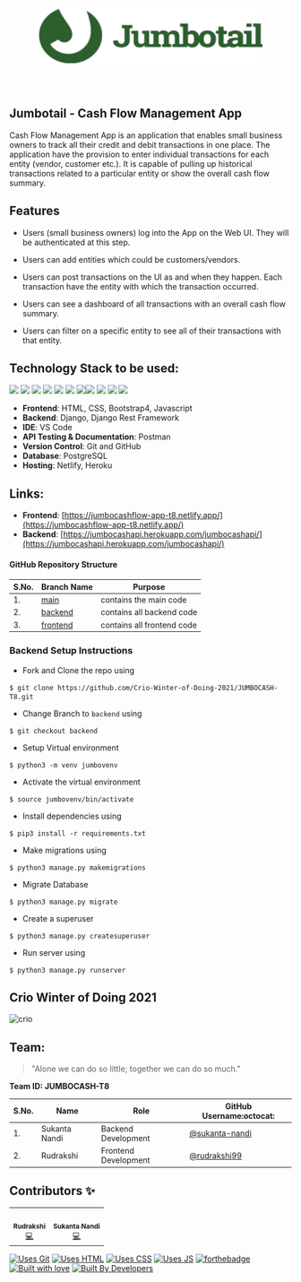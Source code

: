 <p align="center"> <img align="center" alt="jumbotail" src="https://github.com/Crio-Winter-of-Doing-2021/JUMBOCASH-T8/blob/frontend/assets/img/JumbotailLogo.png" height='100' width='400'></p>

<br /><br />

## Jumbotail - Cash Flow Management App

Cash Flow Management App is an application that enables small business owners to track all their credit and debit transactions in one place. The application have the provision to enter individual transactions for each entity (vendor, customer etc.). It is capable of pulling up historical transactions related to a particular entity or show the overall cash flow summary.

## Features

- Users (small business owners) log into the App on the Web UI. They will be authenticated at this step.

- Users can add entities which could be customers/vendors.

- Users can post transactions on the UI as and when they happen. Each transaction have the entity with which the transaction occurred.

- Users can see a dashboard of all transactions with an overall cash flow summary.

- Users can filter on a specific entity to see all of their transactions with that entity.

## Technology Stack to be used:

<img src="https://img.shields.io/badge/html5%20-%23E34F26.svg?&style=for-the-badge&logo=html5&logoColor=white"/> <img src="https://img.shields.io/badge/css3%20-%231572B6.svg?&style=for-the-badge&logo=css3&logoColor=white"/> <img src="https://img.shields.io/badge/Bootstrap-563D7C?style=for-the-badge&logo=bootstrap&logoColor=white"/> <img src="https://img.shields.io/badge/python%20-%2314354C.svg?&style=for-the-badge&logo=python&logoColor=white"/> <img src="https://img.shields.io/badge/javascript%20-%23323330.svg?&style=for-the-badge&logo=javascript&logoColor=%23F7DF1E"/> <img src="https://img.shields.io/badge/django%20-%23092E20.svg?&style=for-the-badge&logo=django&logoColor=white"/>  <img src="https://img.shields.io/badge/markdown-%23000000.svg?&style=for-the-badge&logo=markdown&logoColor=white"/><img src="https://img.shields.io/badge/github%20-%23121011.svg?&style=for-the-badge&logo=github&logoColor=white"/> <img src="https://img.shields.io/badge/Netlify-00C7B7?style=for-the-badge&logo=netlify&logoColor=white"/> <img src="https://img.shields.io/badge/postgres-0B96B2?style=for-the-badge&logo=postgresql&logoColor=white"/> <img src="https://img.shields.io/badge/Heroku-430098?style=for-the-badge&logo=heroku&logoColor=white"/>


- **Frontend**: HTML, CSS, Bootstrap4, Javascript
- **Backend**: Django, Django Rest Framework
- **IDE**: VS Code
- **API Testing & Documentation**: Postman
- **Version Control**: Git and GitHub
- **Database**: PostgreSQL
- **Hosting**: Netlify, Heroku
## Links:

- **Frontend**: [https://jumbocashflow-app-t8.netlify.app/](https://jumbocashflow-app-t8.netlify.app/)
- **Backend**: [https://jumbocashapi.herokuapp.com/jumbocashapi/](https://jumbocashapi.herokuapp.com/jumbocashapi/)

#### GitHub Repository Structure

| S.No. | Branch Name | Purpose |
| --------------- | --------------- | --------------- |
| 1. | [main](https://github.com/Crio-Winter-of-Doing-2021/JUMBOCASH-T8/tree/main) | contains the main code  |
| 2. | [backend](https://github.com/Crio-Winter-of-Doing-2021/JUMBOCASH-T8/tree/backend) | contains all backend code |
| 3. | [frontend](https://github.com/Crio-Winter-of-Doing-2021/JUMBOCASH-T8/tree/frontend) | contains all frontend code |


### Backend Setup Instructions

- Fork and Clone the repo using
```
$ git clone https://github.com/Crio-Winter-of-Doing-2021/JUMBOCASH-T8.git
```
- Change Branch to `backend` using 
```
$ git checkout backend
```
- Setup Virtual environment
```
$ python3 -m venv jumbovenv
```
- Activate the virtual environment
```
$ source jumbovenv/bin/activate
```
- Install dependencies using
```
$ pip3 install -r requirements.txt
```
- Make migrations using
```
$ python3 manage.py makemigrations
```
- Migrate Database
```
$ python3 manage.py migrate
```
- Create a superuser
```
$ python3 manage.py createsuperuser
```
- Run server using
```
$ python3 manage.py runserver
``` 


## Crio Winter of Doing 2021

![crio](https://user-images.githubusercontent.com/55245862/112743082-cdd1e380-8fb1-11eb-9a29-8b26fddad81b.png)

## Team:

> "Alone we can do so little; together we can do so much."

**Team ID: JUMBOCASH-T8** 

| S.No. | Name | Role | GitHub Username:octocat: |
| --------------- | --------------- | --------------- | --------------- |
| 1. | Sukanta Nandi | Backend Development | [@sukanta-nandi](https://github.com/sukanta-nandi) |
| 2. | Rudrakshi | Frontend Development| [@rudrakshi99](https://github.com/rudrakshi99)  |


## Contributors ✨

<table>
  <tbody><tr>
    <td align="center"><a href="https://github.com/rudrakshi99"><img alt="" src="https://avatars.githubusercontent.com/rudrakshi99" width="100px;"><br><sub><b>Rudrakshi</b></sub></a><br><a href="https://github.com/Crio-Winter-of-Doing-2021/JUMBOCASH-T8/commits?author=rudrakshi99" title="Code">💻</a></td>
    <td align="center"><a href="https://github.com/sukanta-nandi"><img alt="" src="https://avatars.githubusercontent.com/sukanta-nandi" width="100px;"><br><sub><b>Sukanta Nandi</b></sub></a><br><a href="https://github.com/Crio-Winter-of-Doing-2021/JUMBOCASH-T8/commits?author=sukanta-nandi" title="Code">💻</a></td>
  </tr>
</tbody></table>

[![Uses Git](https://forthebadge.com/images/badges/uses-git.svg)](https://github.com/Crio-Winter-of-Doing-2021/JUMBOCASH-T8) [![Uses HTML](https://forthebadge.com/images/badges/uses-html.svg)](https://github.com/Crio-Winter-of-Doing-2021/JUMBOCASH-T8) [![Uses CSS](https://forthebadge.com/images/badges/uses-css.svg)](https://github.com/Crio-Winter-of-Doing-2021/JUMBOCASH-T8) [![Uses JS](https://forthebadge.com/images/badges/uses-js.svg)](https://github.com/Crio-Winter-of-Doing-2021/JUMBOCASH-T8)
[![forthebadge](https://forthebadge.com/images/badges/made-with-python.svg)](https://github.com/Crio-Winter-of-Doing-2021/JUMBOCASH-T8)
[![Built with love](https://forthebadge.com/images/badges/built-with-love.svg)](https://github.com/Crio-Winter-of-Doing-2021/JUMBOCASH-T8) [![Built By Developers](https://forthebadge.com/images/badges/built-by-developers.svg)](https://github.com/Crio-Winter-of-Doing-2021/JUMBOCASH-T8) 
